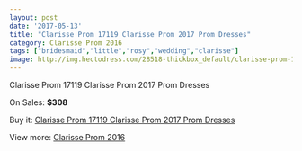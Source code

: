 ```yaml
---
layout: post
date: '2017-05-13'
title: "Clarisse Prom 17119 Clarisse Prom 2017 Prom Dresses"
category: Clarisse Prom 2016
tags: ["bridesmaid","little","rosy","wedding","clarisse"]
image: http://img.hectodress.com/28518-thickbox_default/clarisse-prom-17119-clarisse-prom-2012-prom-dresses.jpg
---
```

Clarisse Prom 17119 Clarisse Prom 2017 Prom Dresses

On Sales: **$308**
<a href="https://www.hectodress.com/clarisse-prom-2013/13299-clarisse-prom-17119-clarisse-prom-2012-prom-dresses.html"><amp-img layout="responsive" width="600" height="600" src="//img.hectodress.com/28518-thickbox_default/clarisse-prom-17119-clarisse-prom-2012-prom-dresses.jpg" alt="Clarisse Prom 17119 Clarisse Prom 2017 Prom Dresses 0" /></a>
<a href="https://www.hectodress.com/clarisse-prom-2013/13299-clarisse-prom-17119-clarisse-prom-2012-prom-dresses.html"><amp-img layout="responsive" width="600" height="600" src="//img.hectodress.com/28519-thickbox_default/clarisse-prom-17119-clarisse-prom-2012-prom-dresses.jpg" alt="Clarisse Prom 17119 Clarisse Prom 2017 Prom Dresses 1" /></a>

Buy it: [Clarisse Prom 17119 Clarisse Prom 2017 Prom Dresses](https://www.hectodress.com/clarisse-prom-2013/13299-clarisse-prom-17119-clarisse-prom-2012-prom-dresses.html "Clarisse Prom 17119 Clarisse Prom 2017 Prom Dresses")

View more: [Clarisse Prom 2016](https://www.hectodress.com/212-clarisse-prom-2013 "Clarisse Prom 2016")